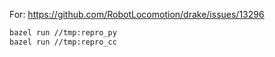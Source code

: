 For: <https://github.com/RobotLocomotion/drake/issues/13296>

```sh
bazel run //tmp:repro_py
bazel run //tmp:repro_cc
```
